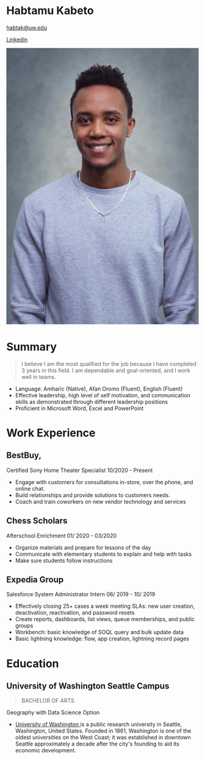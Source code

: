 # Habtamu Kabeto
habtak@uw.edu

[Linkedin](https://www.linkedin.com/in/habtamu-kabeto)

![Habtish](/assets/Habtish.PNG)

# Summary

> I believe I am the most qualified for the job because I have completed 3 years in this field. I am dependable and goal-oriented, and I work well in teams.
- Language: Amharic (Native), Afan Oromo (Fluent), English (Fluent)
- Effective leadership, high level of self motivation, and communication skills as demonstrated through different leadership positions
- Proficient in Microsoft Word, Excel and PowerPoint



# Work Experience
## BestBuy,
Certified Sony Home Theater Specialist 10/2020 - Present
- Engage with customers for consultations in-store, over the phone, and online chat.
- Build relationships and provide solutions to customers needs.
- Coach and train coworkers on new vendor technology and services

## Chess Scholars

Afterschool Enrichment 01/ 2020 - 03/2020
- Organize materials and prepare for lessons of the day
- Communicate with elementary students to explain and help with tasks
- Make sure students follow instructions

## Expedia Group
Salesforce System Administrator Intern 06/ 2019 - 10/ 2019
- Effectively closing  25+ cases a week meeting SLAs: new user creation, deactivation, reactivation, and password resets
- Create reports, dashboards, list views, queue memberships, and public groups
- Workbench: basic knowledge of SOQL query and bulk update data
- Basic lightning knowledge: flow, app creation, lightning record pages

# Education
## University of Washington Seattle Campus
> BACHELOR OF ARTS

Geography with Data Science Option

* [University of Washington ](https://www.washington.edu) is a public research university in Seattle, Washington, United States. Founded in 1861, Washington is one of the oldest universities on the West Coast; it was established in downtown Seattle approximately a decade after the city's founding to aid its economic development.
